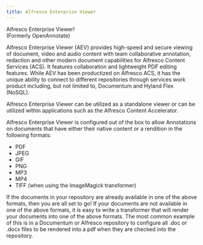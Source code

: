 ```yaml
---
title: Alfresco Enterprise Viewer
---
```


Alfresco Enterprise Viewer!  
(Formerly OpenAnnotate)

Alfresco Enterprise Viewer (AEV) provides high-speed and secure viewing of document, video and audio content with team collaborative annotation, redaction and other modern document capabilities for Alfresco Content Services (ACS). It features collaboration and lightweight PDF editing features. While AEV has been productized on Alfresco ACS, it has the unique ability to connect to different repositories through services work product including, but not limited to, Documentum and Hyland Flex (NoSQL).

Alfresco Enterprise Viewer can be utilized as a standalone viewer or can be utilized within applications such as the Alfresco Content Accelerator.

Alfresco Enterprise Viewer is configured out of the box to allow Annotations on documents that have either their native content or a rendition in the following formats:

- PDF
- JPEG
- GIF
- PNG
- MP3
- MP4
- TIFF (when using the ImageMagick transformer)

If the documents in your repository are already available in one of the above formats, then you are all set to go! If your documents are not available in one of the above formats, it is easy to write a transformer that will render your documents into one of the above formats. The most common example of this is in a Documentum or Alfresco repository to configure all .doc or .docx files to be rendered into a pdf when they are checked into the repository.
